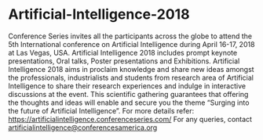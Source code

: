 # Artificial-Intelligence-2018
Conference Series invites all the participants across the globe to attend the 5th International conference on Artificial Intelligence during April 16-17, 2018 at Las Vegas, USA.  Artificial Intelligence 2018 includes prompt keynote presentations, Oral talks, Poster presentations and Exhibitions.  Artificial Intelligence 2018 aims in proclaim knowledge and share new ideas amongst the professionals, industrialists and students from research area of Artificial Intelligence to share their research experiences and indulge in interactive discussions at the event. This scientific gathering guarantees that offering the thoughts and ideas will enable and secure you the theme “Surging into the future of Artificial Intelligence”. For more details refer: https://artificialintelligence.conferenceseries.com/
For any queries, contact artificialintelligence@conferencesamerica.org
